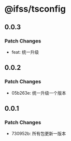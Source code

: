 # @ifss/tsconfig

## 0.0.3

### Patch Changes

- feat: 统一升级

## 0.0.2

### Patch Changes

- 05b263e: 统一升级一个版本

## 0.0.1

### Patch Changes

- 730952b: 所有包更新一版本
